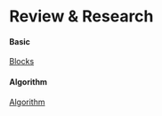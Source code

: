 # Review & Research

#### Basic

[Blocks](./ObjcBase/DOC.md)


#### Algorithm
[Algorithm](./Algorithm/algorithm.md)
